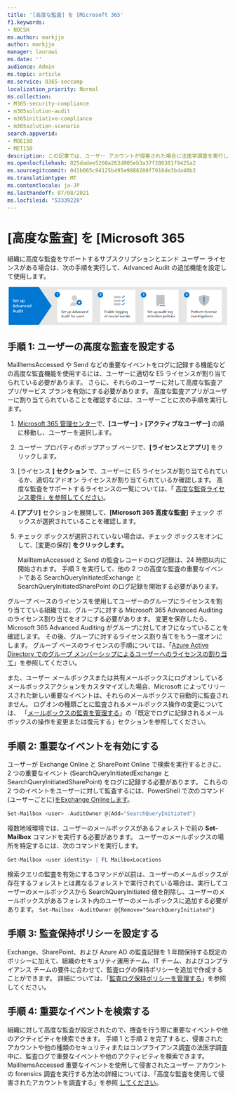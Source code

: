```yaml
---
title: '[高度な監査] を [Microsoft 365'
f1.keywords:
- NOCSH
ms.author: markjjo
author: markjjo
manager: laurawi
ms.date: ''
audience: Admin
ms.topic: article
ms.service: O365-seccomp
localization_priority: Normal
ms.collection:
- M365-security-compliance
- m365solution-audit
- m365initiative-compliance
- m365solution-scenario
search.appverid:
- MOE150
- MET150
description: この記事では、ユーザー アカウントが侵害された場合に法医学調査を実行したり、他のセキュリティ関連のインシデントを調査したりするために高度な監査を設定する方法について説明します。
ms.openlocfilehash: 825dadee5260a263d005eb3a37f280381f9425a2
ms.sourcegitcommit: 0d1b065c94125b495e9886200f7918de3bda40b3
ms.translationtype: MT
ms.contentlocale: ja-JP
ms.lasthandoff: 07/08/2021
ms.locfileid: "53339228"
---
```

# <a name="set-up-advanced-audit-in-microsoft-365"></a>[高度な監査] を [Microsoft 365

組織に高度な監査をサポートするサブスクリプションとエンド ユーザー ライセンスがある場合は、次の手順を実行して、Advanced Audit の追加機能を設定して使用します。

![高度な監査を設定するためのワークフロー](../media/AdvancedAuditWorkflow.png)

## <a name="step-1-set-up-advanced-audit-for-users"></a>手順 1: ユーザーの高度な監査を設定する

MailItemsAccessed や Send などの重要なイベントをログに記録する機能などの高度な監査機能を使用するには、ユーザーに適切な E5 ライセンスが割り当てられている必要があります。 さらに、それらのユーザーに対して高度な監査アプリ/サービス プランを有効にする必要があります。 高度な監査アプリがユーザーに割り当てられていることを確認するには、ユーザーごとに次の手順を実行します。

1. [Microsoft 365 管理センター](https://admin.microsoft.com/Adminportal)で、**[ユーザー]** > **[アクティブなユーザー]** の順に移動し、ユーザーを選択します。

2. ユーザー プロパティのポップアップ ページで、**[ライセンスとアプリ]** をクリックします。

3. [ライセンス **] セクション** で、ユーザーに E5 ライセンスが割り当てられているか、適切なアドオン ライセンスが割り当てられているか確認します。 高度な監査をサポートするライセンスの一覧については、「 [高度な監査ライセンス要件」を参照してください](auditing-solutions-overview.md#advanced-audit-1)。

4. **[アプリ]** セクションを展開して、**[Microsoft 365 高度な監査]** チェック ボックスが選択されていることを確認します。

5. チェック ボックスが選択されていない場合は、チェック ボックスをオンにして、[変更の保存] **をクリックします。**

   MailItemsAccessed と Send の監査レコードのログ記録は、24 時間以内に開始されます。 手順 3 を実行して、他の 2 つの高度な監査の重要なイベントである SearchQueryInitiatedExchange と SearchQueryInitiatedSharePoint のログ記録を開始する必要があります。

グループ ベースのライセンスを使用してユーザーのグループにライセンスを割り当てている組織では、グループに対する Microsoft 365 Advanced Auditing のライセンス割り当てをオフにする必要があります。 変更を保存したら、Microsoft 365 Advanced Auditing がグループに対してオフになっていることを確認します。 その後、グループに対するライセンス割り当てをもう一度オンにします。 グループ ベースのライセンスの手順については、「[Azure Active Directory でのグループ メンバーシップによるユーザーへのライセンスの割り当て](/azure/active-directory/users-groups-roles/licensing-groups-assign)」を参照してください。

また、ユーザー メールボックスまたは共有メールボックスにログオンしているメールボックスアクションをカスタマイズした場合、Microsoft によってリリースされた新しい重要なイベントは、それらのメールボックスで自動的に監査されません。 ログオンの種類ごとに監査されるメールボックス操作の変更については、 「[メールボックスの監査を管理する](enable-mailbox-auditing.md#change-or-restore-mailbox-actions-logged-by-default)」の「既定でログに記録されるメールボックスの操作を変更または復元する」セクションを参照してください。

## <a name="step-2-enable-crucial-events"></a>手順 2: 重要なイベントを有効にする

ユーザーが Exchange Online と SharePoint Online で検索を実行するときに、2 つの重要なイベント (SearchQueryInitiatedExchange と SearchQueryInitiatedSharePoint) をログに記録する必要があります。 これらの 2 つのイベントをユーザーに対して監査するには、PowerShell で次のコマンド (ユーザーごとに)[をExchange Onlineします](/powershell/exchange/connect-to-exchange-online-powershell)。

```powershell
Set-Mailbox <user> -AuditOwner @{Add="SearchQueryInitiated"}
```

複数地域環境では、ユーザーのメールボックスがあるフォレストで前の **Set-Mailbox** コマンドを実行する必要があります。 ユーザーのメールボックスの場所を特定するには、次のコマンドを実行します。 

```powershell
Get-Mailbox <user identity> | FL MailboxLocations
```

検索クエリの監査を有効にするコマンドが以前は、ユーザーのメールボックスが存在するフォレストとは異なるフォレストで実行されている場合は、実行してユーザーのメールボックスから SearchQueryInitiated 値を削除し、ユーザーのメールボックスがあるフォレスト内のユーザーのメールボックスに追加する必要があります。 `Set-Mailbox -AuditOwner @{Remove="SearchQueryInitiated"}`

## <a name="step-3-set-up-audit-retention-policies"></a>手順 3: 監査保持ポリシーを設定する

Exchange、SharePoint、および Azure AD の監査記録を 1 年間保持する既定のポリシーに加えて、組織のセキュリティ運用チーム、IT チーム、およびコンプライアンス チームの要件に合わせて、監査ログの保持ポリシーを追加で作成することができます。 詳細については、「[監査ログ保持ポリシーを管理する](audit-log-retention-policies.md)」を参照してください。

## <a name="step-4-search-for-crucial-events"></a>手順 4: 重要なイベントを検索する

組織に対して高度な監査が設定されたので、捜査を行う際に重要なイベントや他のアクティビティを検索できます。 手順 1 と手順 2 を完了すると、侵害されたアカウントや他の種類のセキュリティまたはコンプライアンス調査の法医学調査中に、監査ログで重要なイベントや他のアクティビティを検索できます。 MailItemsAccessed 重要なイベントを使用して侵害されたユーザー アカウントの forensics 調査を実行する方法の詳細については、「高度な監査を使用して侵害されたアカウントを調査する」を参照 [してください](mailitemsaccessed-forensics-investigations.md)。
